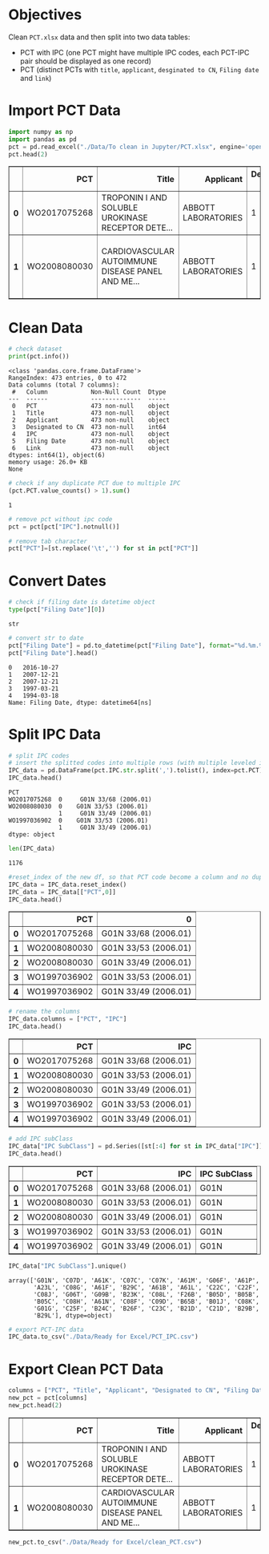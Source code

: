 # Objectives

Clean `PCT.xlsx` data and then split into two data tables:
        
- PCT with IPC (one PCT might have multiple IPC codes, each PCT-IPC pair should be displayed as one record)
- PCT (distinct PCTs with `title`, `applicant`, `desginated to CN`, `Filing date` and `link`)

# Import PCT Data


```python
import numpy as np
import pandas as pd
pct = pd.read_excel("./Data/To clean in Jupyter/PCT.xlsx", engine='openpyxl')
pct.head(2)
```




<div>
<style scoped>
    .dataframe tbody tr th:only-of-type {
        vertical-align: middle;
    }

    .dataframe tbody tr th {
        vertical-align: top;
    }

    .dataframe thead th {
        text-align: right;
    }
</style>
<table border="1" class="dataframe">
  <thead>
    <tr style="text-align: right;">
      <th></th>
      <th>PCT</th>
      <th>Title</th>
      <th>Applicant</th>
      <th>Designated to CN</th>
      <th>IPC</th>
      <th>Filing Date</th>
      <th>Link</th>
    </tr>
  </thead>
  <tbody>
    <tr>
      <th>0</th>
      <td>WO2017075268</td>
      <td>TROPONIN I AND SOLUBLE UROKINASE RECEPTOR DETE...</td>
      <td>ABBOTT LABORATORIES</td>
      <td>1</td>
      <td>G01N 33/68 (2006.01)</td>
      <td>27.10.2016</td>
      <td>https://patentscope.wipo.int/search/en/detail....</td>
    </tr>
    <tr>
      <th>1</th>
      <td>WO2008080030</td>
      <td>CARDIOVASCULAR AUTOIMMUNE DISEASE PANEL AND ME...</td>
      <td>ABBOTT LABORATORIES</td>
      <td>1</td>
      <td>G01N 33/53 (2006.01) ,G01N 33/49 (2006.01)</td>
      <td>21.12.2007</td>
      <td>https://patentscope.wipo.int/search/en/detail....</td>
    </tr>
  </tbody>
</table>
</div>



# Clean Data


```python
# check dataset
print(pct.info())
```

    <class 'pandas.core.frame.DataFrame'>
    RangeIndex: 473 entries, 0 to 472
    Data columns (total 7 columns):
     #   Column            Non-Null Count  Dtype 
    ---  ------            --------------  ----- 
     0   PCT               473 non-null    object
     1   Title             473 non-null    object
     2   Applicant         473 non-null    object
     3   Designated to CN  473 non-null    int64 
     4   IPC               473 non-null    object
     5   Filing Date       473 non-null    object
     6   Link              473 non-null    object
    dtypes: int64(1), object(6)
    memory usage: 26.0+ KB
    None



```python
# check if any duplicate PCT due to multiple IPC
(pct.PCT.value_counts() > 1).sum()
```




    1




```python
# remove pct without ipc code
pct = pct[pct["IPC"].notnull()]

# remove tab character
pct["PCT"]=[st.replace('\t','') for st in pct["PCT"]]
```

# Convert Dates


```python
# check if filing date is datetime object
type(pct["Filing Date"][0])
```




    str




```python
# convert str to date
pct["Filing Date"] = pd.to_datetime(pct["Filing Date"], format="%d.%m.%Y")
pct["Filing Date"].head()
```




    0   2016-10-27
    1   2007-12-21
    2   2007-12-21
    3   1997-03-21
    4   1994-03-18
    Name: Filing Date, dtype: datetime64[ns]



# Split IPC Data


```python
# split IPC codes
# insert the splitted codes into multiple rows (with multiple leveled index - use PCT code as index)
IPC_data = pd.DataFrame(pct.IPC.str.split(',').tolist(), index=pct.PCT).stack()
IPC_data.head()
```




    PCT            
    WO2017075268  0     G01N 33/68 (2006.01)
    WO2008080030  0    G01N 33/53 (2006.01) 
                  1     G01N 33/49 (2006.01)
    WO1997036902  0    G01N 33/53 (2006.01) 
                  1     G01N 33/49 (2006.01)
    dtype: object




```python
len(IPC_data)
```




    1176




```python
#reset_index of the new df, so that PCT code become a column and no duplicated value later
IPC_data = IPC_data.reset_index()
IPC_data = IPC_data[["PCT",0]]
IPC_data.head()
```




<div>
<style scoped>
    .dataframe tbody tr th:only-of-type {
        vertical-align: middle;
    }

    .dataframe tbody tr th {
        vertical-align: top;
    }

    .dataframe thead th {
        text-align: right;
    }
</style>
<table border="1" class="dataframe">
  <thead>
    <tr style="text-align: right;">
      <th></th>
      <th>PCT</th>
      <th>0</th>
    </tr>
  </thead>
  <tbody>
    <tr>
      <th>0</th>
      <td>WO2017075268</td>
      <td>G01N 33/68 (2006.01)</td>
    </tr>
    <tr>
      <th>1</th>
      <td>WO2008080030</td>
      <td>G01N 33/53 (2006.01)</td>
    </tr>
    <tr>
      <th>2</th>
      <td>WO2008080030</td>
      <td>G01N 33/49 (2006.01)</td>
    </tr>
    <tr>
      <th>3</th>
      <td>WO1997036902</td>
      <td>G01N 33/53 (2006.01)</td>
    </tr>
    <tr>
      <th>4</th>
      <td>WO1997036902</td>
      <td>G01N 33/49 (2006.01)</td>
    </tr>
  </tbody>
</table>
</div>




```python
# rename the columns
IPC_data.columns = ["PCT", "IPC"]
IPC_data.head()
```




<div>
<style scoped>
    .dataframe tbody tr th:only-of-type {
        vertical-align: middle;
    }

    .dataframe tbody tr th {
        vertical-align: top;
    }

    .dataframe thead th {
        text-align: right;
    }
</style>
<table border="1" class="dataframe">
  <thead>
    <tr style="text-align: right;">
      <th></th>
      <th>PCT</th>
      <th>IPC</th>
    </tr>
  </thead>
  <tbody>
    <tr>
      <th>0</th>
      <td>WO2017075268</td>
      <td>G01N 33/68 (2006.01)</td>
    </tr>
    <tr>
      <th>1</th>
      <td>WO2008080030</td>
      <td>G01N 33/53 (2006.01)</td>
    </tr>
    <tr>
      <th>2</th>
      <td>WO2008080030</td>
      <td>G01N 33/49 (2006.01)</td>
    </tr>
    <tr>
      <th>3</th>
      <td>WO1997036902</td>
      <td>G01N 33/53 (2006.01)</td>
    </tr>
    <tr>
      <th>4</th>
      <td>WO1997036902</td>
      <td>G01N 33/49 (2006.01)</td>
    </tr>
  </tbody>
</table>
</div>




```python
# add IPC subClass
IPC_data["IPC SubClass"] = pd.Series([st[:4] for st in IPC_data["IPC"]])
IPC_data.head()
```




<div>
<style scoped>
    .dataframe tbody tr th:only-of-type {
        vertical-align: middle;
    }

    .dataframe tbody tr th {
        vertical-align: top;
    }

    .dataframe thead th {
        text-align: right;
    }
</style>
<table border="1" class="dataframe">
  <thead>
    <tr style="text-align: right;">
      <th></th>
      <th>PCT</th>
      <th>IPC</th>
      <th>IPC SubClass</th>
    </tr>
  </thead>
  <tbody>
    <tr>
      <th>0</th>
      <td>WO2017075268</td>
      <td>G01N 33/68 (2006.01)</td>
      <td>G01N</td>
    </tr>
    <tr>
      <th>1</th>
      <td>WO2008080030</td>
      <td>G01N 33/53 (2006.01)</td>
      <td>G01N</td>
    </tr>
    <tr>
      <th>2</th>
      <td>WO2008080030</td>
      <td>G01N 33/49 (2006.01)</td>
      <td>G01N</td>
    </tr>
    <tr>
      <th>3</th>
      <td>WO1997036902</td>
      <td>G01N 33/53 (2006.01)</td>
      <td>G01N</td>
    </tr>
    <tr>
      <th>4</th>
      <td>WO1997036902</td>
      <td>G01N 33/49 (2006.01)</td>
      <td>G01N</td>
    </tr>
  </tbody>
</table>
</div>




```python
IPC_data["IPC SubClass"].unique()
```




    array(['G01N', 'C07D', 'A61K', 'C07C', 'C07K', 'A61M', 'G06F', 'A61P',
           'A23L', 'C08G', 'A61F', 'B29C', 'A61B', 'A61L', 'C22C', 'C22F',
           'C08J', 'G06T', 'G09B', 'B23K', 'C08L', 'F26B', 'B05D', 'B05B',
           'B05C', 'C08H', 'A61N', 'C08F', 'C09D', 'B65B', 'B01J', 'C08K',
           'G01G', 'C25F', 'B24C', 'B26F', 'C23C', 'B21D', 'C21D', 'B29B',
           'B29L'], dtype=object)




```python
# export PCT-IPC data
IPC_data.to_csv("./Data/Ready for Excel/PCT_IPC.csv")
```

# Export Clean PCT Data


```python
columns = ["PCT", "Title", "Applicant", "Designated to CN", "Filing Date", "Link"]
new_pct = pct[columns]
new_pct.head(2)
```




<div>
<style scoped>
    .dataframe tbody tr th:only-of-type {
        vertical-align: middle;
    }

    .dataframe tbody tr th {
        vertical-align: top;
    }

    .dataframe thead th {
        text-align: right;
    }
</style>
<table border="1" class="dataframe">
  <thead>
    <tr style="text-align: right;">
      <th></th>
      <th>PCT</th>
      <th>Title</th>
      <th>Applicant</th>
      <th>Designated to CN</th>
      <th>Filing Date</th>
      <th>Link</th>
    </tr>
  </thead>
  <tbody>
    <tr>
      <th>0</th>
      <td>WO2017075268</td>
      <td>TROPONIN I AND SOLUBLE UROKINASE RECEPTOR DETE...</td>
      <td>ABBOTT LABORATORIES</td>
      <td>1</td>
      <td>2016-10-27</td>
      <td>https://patentscope.wipo.int/search/en/detail....</td>
    </tr>
    <tr>
      <th>1</th>
      <td>WO2008080030</td>
      <td>CARDIOVASCULAR AUTOIMMUNE DISEASE PANEL AND ME...</td>
      <td>ABBOTT LABORATORIES</td>
      <td>1</td>
      <td>2007-12-21</td>
      <td>https://patentscope.wipo.int/search/en/detail....</td>
    </tr>
  </tbody>
</table>
</div>




```python
new_pct.to_csv("./Data/Ready for Excel/clean_PCT.csv")
```
